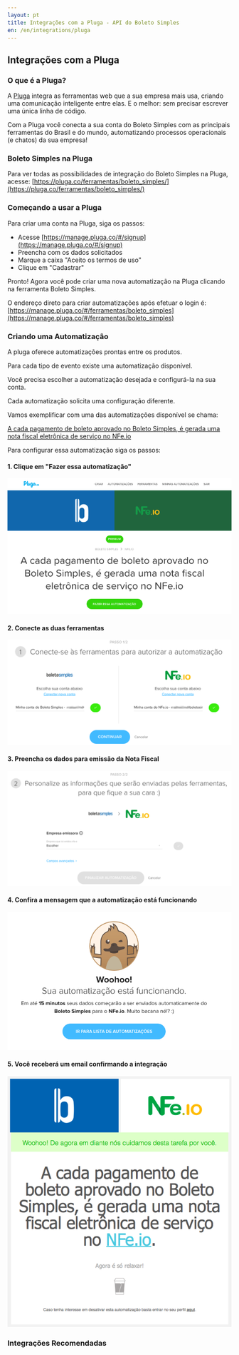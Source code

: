 ```yaml
---
layout: pt
title: Integrações com a Pluga - API do Boleto Simples
en: /en/integrations/pluga
---
```


## Integrações com a Pluga

### O que é a Pluga?

A [Pluga](http://pluga.io) integra as ferramentas web que a sua empresa mais usa, criando uma comunicação inteligente entre elas. E o melhor: sem precisar escrever uma única linha de código.

Com a Pluga você conecta a sua conta do Boleto Simples com as principais ferramentas do Brasil e do mundo, automatizando processos operacionais (e chatos) da sua empresa!

### Boleto Simples na Pluga

Para ver todas as possibilidades de integração do Boleto Simples na Pluga, acesse:
[https://pluga.co/ferramentas/boleto_simples/](https://pluga.co/ferramentas/boleto_simples/)

### Começando a usar a Pluga

Para criar uma conta na Pluga, siga os passos:

* Acesse [https://manage.pluga.co/#/signup](https://manage.pluga.co/#/signup)
* Preencha com os dados solicitados
* Marque a caixa "Aceito os termos de uso"
* Clique em "Cadastrar"

Pronto! Agora você pode criar uma nova automatização na Pluga clicando na ferramenta Boleto Simples.

O endereço direto para criar automatizações após efetuar o login é:
[https://manage.pluga.co/#/ferramentas/boleto_simples](https://manage.pluga.co/#/ferramentas/boleto_simples)

### Criando uma Automatização

A pluga oferece automatizações prontas entre os produtos.

Para cada tipo de evento existe uma automatização disponível.

Você precisa escolher a automatização desejada e configurá-la na sua conta.

Cada automatização solicita uma configuração diferente.

Vamos exemplificar com uma das automatizações disponível se chama:

[A cada pagamento de boleto aprovado no Boleto Simples, é gerada uma nota fiscal eletrônica de serviço no NFe.io](https://pluga.co/automatizacoes/boleto_simples-nfe_io-pagamento-aprovado-gerar-nota-fiscal/)

Para configurar essa automatização siga os passos:

#### 1. Clique em "Fazer essa automatização"
<img src="/img/pluga/pluga-escolha.png"/>

#### 2. Conecte as duas ferramentas
<img src="/img/pluga/pluga-passo1.png"/>

#### 3. Preencha os dados para emissão da Nota Fiscal
<img src="/img/pluga/pluga-passo2.png"/>

#### 4. Confira a mensagem que a automatização está funcionando
<img src="/img/pluga/pluga-finalizacao.png"/>

#### 5. Você receberá um email confirmando a integração
<img src="/img/pluga/pluga-email.png"/>


### Integrações Recomendadas

<script type="text/javascript" src="https://widget.pluga.co/pluga_widget.js"></script>
<script type="text/javascript">
  loadPlugaWidget('boleto_simples');
</script>
